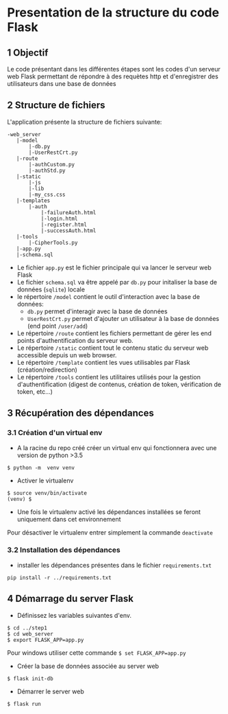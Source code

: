 # Presentation de la structure du code Flask
## 1 Objectif
Le code présentant dans les différentes étapes sont les codes d'un serveur web Flask permettant de répondre à des requètes http et d'enregistrer des utilisateurs dans une base de données
## 2 Structure de fichiers
L'application présente la structure de fichiers suivante:
 ```
-web_server
    |-model
        |-db.py
        |-UserRestCrt.py
    |-route
        |-authCustom.py
        |-authStd.py
    |-static
        |-js
        |-lib
        |-my_css.css
    |-templates
        |-auth
            |-failureAuth.html
            |-login.html
            |-register.html
            |-successAuth.html
    |-tools
        |-CipherTools.py
    |-app.py
    |-schema.sql
 ```
 - Le fichier ```app.py``` est le fichier principale qui va lancer le serveur web Flask
 - Le fichier ```schema.sql``` va être appelé par ```db.py``` pour initaliser la base de données (```sqlite```) locale
 - le répertoire ```/model``` contient le outil d'interaction avec la base de données:
   - ```db.py``` permet d'interagir avec la base de données
   - ```UserRestCrt.py``` permet d'ajouter un utilisateur à la base de données (end point ```/user/add```)
- Le répertoire ```/route``` contient les fichiers permettant de gérer les end points d'authentification du serveur web.
- Le répertoire ```/static``` contient tout le contenu static du serveur web accessible depuis un web browser.
- Le répertoire ```/template``` contient les vues utilisables par Flask (création/redirection)
-  Le répertoire ```/tools``` contient les utilitaires utilisés pour la gestion d'authentification (digest de contenus, création de token, vérification de token, etc...)

## 3 Récupération des dépendances 

### 3.1  Création d'un virtual env
- A la racine du repo créé créer un virtual env qui fonctionnera avec une version de python >3.5
```
$ python -m  venv venv
```
- Activer le virtualenv
```
$ source venv/bin/activate
(venv) $
```
- Une fois le virtualenv activé les dépendances installées se feront uniquement dans cet environnement

Pour désactiver le virtualenv entrer simplement la commande ```deactivate```

### 3.2  Installation des dépendances
- installer les dépendances présentes dans le fichier ```requirements.txt```

```
pip install -r ../requirements.txt
```

## 4 Démarrage du server Flask
- Définissez les variables suivantes d'env.
```
$ cd ../step1
$ cd web_server
$ export FLASK_APP=app.py
```

Pour windows utiliser cette commande  ```$ set FLASK_APP=app.py ```

- Créer la base de données associée au server web
```
$ flask init-db
```
- Démarrer le server web
```
$ flask run
```
